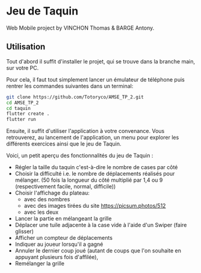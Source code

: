 # Jeu de Taquin

Web Mobile project by VINCHON Thomas & BARGE Antony.

## Utilisation

Tout d'abord il suffit d'installer le projet, qui se trouve dans la branche main, sur votre PC.

Pour cela, il faut tout simplement lancer un émulateur de téléphone puis rentrer les commandes suivantes dans un terminal:

```bash
git clone https://github.com/Totoryco/AMSE_TP_2.git
cd AMSE_TP_2
cd taquin
flutter create .
flutter run
```

Ensuite, il suffit d'utiliser l'application à votre convenance.
Vous retrouverez, au lancement de l'application, un menu pour explorer les différents exercices ainsi que le jeu de Taquin.

Voici, un petit aperçu des fonctionnalités du jeu de Taquin :

- Régler la taille du taquin c'est-à-dire le nombre de cases par côté
- Choisir la difficulté i.e. le nombre de déplacements réalisés pour mélanger. (50 fois la longueur du côté multiplié par 1,4 ou 9 (respectivement facile, normal, difficile))
- Choisir l'affichage du plateau:
  - avec des nombres
  - avec des images tirées du site https://picsum.photos/512
  - avec les deux
- Lancer la partie en mélangeant la grille
- Déplacer une tuile adjacente à la case vide à l'aide d'un Swiper (faire glisser)
- Afficher un compteur de déplacements
- Indiquer au joueur lorsqu'il a gagné
- Annuler le dernier coup joué (autant de coups que l'on souhaite en appuyant plusieurs fois d'affilée),
- Remélanger la grille




